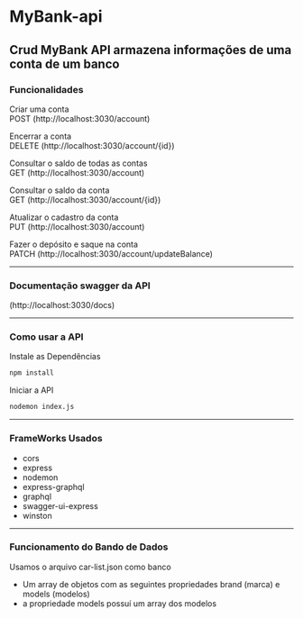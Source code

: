 # MyBank-api

## Crud MyBank API armazena informações de uma conta de um banco

### Funcionalidades

Criar uma conta<br>
POST (http://localhost:3030/account)

Encerrar a conta<br>
DELETE (http://localhost:3030/account/{id})

Consultar o saldo de todas as contas<br>
GET (http://localhost:3030/account)

Consultar o saldo da conta<br>
GET (http://localhost:3030/account/{id})

Atualizar o cadastro da conta<br>
PUT (http://localhost:3030/account)

Fazer o depósito e saque na conta<br>
PATCH (http://localhost:3030/account/updateBalance)

---

### Documentação swagger da API

(http://localhost:3030/docs)

---

### Como usar a API

Instale as Dependências
```bash
npm install
```

Iniciar a API
```bash
nodemon index.js
```

---

### FrameWorks Usados
- cors
- express
- nodemon
- express-graphql
- graphql
- swagger-ui-express
- winston

---

### Funcionamento do Bando de Dados
Usamos o arquivo car-list.json como banco<br>
- Um array de objetos com as seguintes propriedades brand (marca) e models (modelos)
- a propriedade models possuí um array dos modelos
